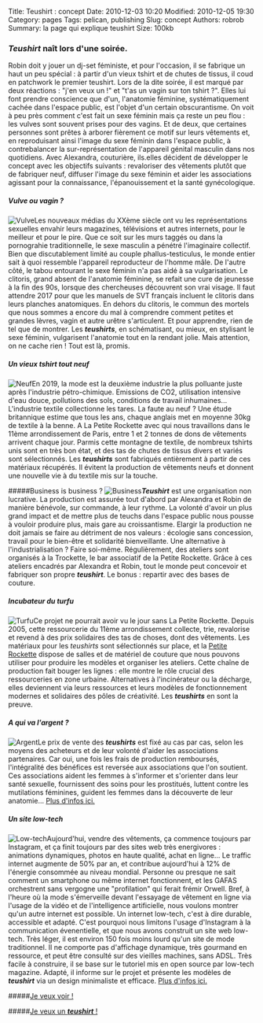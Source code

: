 Title: Teushirt : concept
Date: 2010-12-03 10:20
Modified: 2010-12-05 19:30
Category: pages
Tags: pelican, publishing
Slug: concept
Authors: robrob
Summary: la page qui explique teushirt
Size: 100kb


### ***Teushirt*** naît lors d'une soirée.
Robin doit y jouer un dj-set féministe, et pour l'occasion, il se fabrique un haut un peu spécial : à partir d'un vieux tshirt et de chutes de tissus, il coud en patchwork le premier teushirt. Lors de la dite soirée, il est marqué par deux réactions : "j'en veux un !" et "t'as un vagin sur ton tshirt ?". Elles lui font prendre conscience que d'un, l'anatomie féminine, systématiquement cachée dans l'espace public, est l'objet d'un certain obscurantisme. On voit à peu près comment c'est fait un sexe féminin mais ça reste un peu flou : les vulves sont souvent prises pour des vagins. Et de deux, que certaines personnes sont prêtes à arborer fièrement ce motif sur leurs vêtements et, en reproduisant ainsi l'image du sexe féminin dans l'espace public, à contrebalancer la sur-représentation de l'appareil génital masculin dans nos quotidiens. 
Avec Alexandra, couturière, ils.elles décident de développer le concept avec les objectifs suivants : revaloriser des vêtements plutôt que de fabriquer neuf, diffuser l'image du sexe féminin et aider les associations agissant pour la connaissance, l'épanouissement et la santé gynécologique.

##### Vulve ou vagin ?
![Vulve]({static}/images/test.png#left)Les nouveaux médias du XXème siècle ont vu les représentations sexuelles envahir leurs magazines, télévisions et autres internets, pour le meilleur et pour le pire. Que ce soit sur les murs taggés ou dans la pornograhie traditionnelle, le sexe masculin a pénétré l'imaginaire collectif. Bien que discutablement limité au couple phallus-testiculus, le monde entier sait à quoi ressemble l'appareil reproducteur de l'homme mâle. De l'autre côté, le tabou entourant le sexe féminin n'a pas aidé à sa vulgarisation. Le clitoris, grand absent de l'anatomie féminine, se refait une cure de jeunesse à la fin des 90s, lorsque des chercheuses découvrent son vrai visage. Il faut attendre 2017 pour que les manuels de SVT français incluent le clitoris dans leurs planches anatomiques. En dehors du clitoris, le commun des mortels que nous sommes a encore du mal à comprendre comment petites et grandes lèvres, vagin et autre urêtre s'articulent. Et pour apprendre, rien de tel que de montrer. Les ***teushirts***, en schématisant, ou mieux, en stylisant le sexe féminin, vulgarisent l'anatomie tout en la rendant jolie. Mais attention, on ne cache rien ! Tout est là, promis.


##### Un vieux tshirt tout neuf
![Neuf]({static}/images/test.png#right)En 2019, la mode est la deuxième industrie la plus polluante juste après l'industrie pétro-chimique. Emissions de CO2, utilisation intensive d'eau douce, pollutions des sols, conditions de travail inhumaines... L'industrie textile collectionne les tares. La faute au neuf ? Une étude britannique estime que tous les ans, chaque anglais met en moyenne 30kg de textile à la benne. A La Petite Rockette avec qui nous travaillons dans le 11ème arrondissement de Paris, entre 1 et 2 tonnes de dons de vêtements arrivent chaque jour. Parmis cette montagne de textile, de nombreux tshirts unis sont en très bon état, et des tas de chutes de tissus divers et variés sont sélectionnés. Les ***teushirts*** sont fabriqués entièrement à partir de ces matériaux récupérés. Il évitent la production de vêtements neufs et donnent une nouvelle vie à du textile mis sur la touche.

#####Business is business ?
![Business]({static}/images/test.png#left)***Teushirt*** est une organisation non lucrative. La production est assurée tout d'abord par Alexandra et Robin de manière bénévole, sur commande, à leur rythme. La volonté d'avoir un plus grand impact et de mettre plus de teuchs dans l'espace public nous pousse à vouloir produire plus, mais gare au croissantisme. Elargir la production ne doit jamais se faire au détriment de nos valeurs : écologie sans concession, travail pour le bien-être et solidarité bienveillante. Une alternative à l'industrialisation ? Faire soi-même. Régulièrement, des ateliers sont organisés à la Trockette, le bar associatif de la Petite Rockette. Grâce à ces ateliers encadrés par Alexandra et Robin, tout le monde peut concevoir et fabriquer son propre ***teushirt***. Le bonus : repartir avec des bases de couture.

##### Incubateur du turfu
![Turfu]({static}/images/test.png#right)Ce projet ne pourrait avoir vu le jour sans La Petite Rockette. Depuis 2005, cette ressourcerie du 11ème arrondissement collecte, trie, revalorise et revend à des prix solidaires des tas de choses, dont des vêtements. Les matériaux pour les *teushirts* sont sélectionnés sur place, et la [Petite Rockette](http://www.lapetiterockette.org/) dispose de salles et de matériel de couture que nous pouvons utiliser pour produire les modèles et organiser les ateliers. Cette chaîne de production fait bouger les lignes : elle montre le rôle crucial des ressourceries en zone urbaine. Alternatives à l'incinérateur ou la décharge, elles deviennent via leurs ressources et leurs modèles de fonctionnement modernes et solidaires des pôles de créativité. Les ***teushirts*** en sont la preuve.

##### A qui va l'argent ?
![Argent]({static}/images/test.png#left)Le prix de vente des ***teushirts*** est fixé au cas par cas, selon les moyens des acheteurs et de leur volonté d'aider les associations partenaires. Car oui, une fois les frais de production remboursés, l'intégralité des bénéfices est reversée aux associations que l'on soutient. Ces associations aident les femmes à s'informer et s'orienter dans leur santé sexuelle, fournissent des soins pour les prostitués, luttent contre les mutilations féminines, guident les femmes dans la découverte de leur anatomie... [Plus d'infos ici.]({filename}/pages/assos.md)

##### Un site low-tech
![Low-tech]({static}/images/test.png#right)Aujourd'hui, vendre des vêtements, ça commence toujours par Instagram, et ça finit toujours par des sites web très energivores : animations dynamiques, photos en haute qualité, achat en ligne... Le traffic internet augmente de 50% par an, et contribue aujourd'hui à 12% de l'énergie consommée au niveau mondial. Personne ou presque ne sait comment un smartphone ou même internet fonctionnent, et les GAFAS orchestrent sans vergogne une "profilation" qui ferait frémir Orwell. Bref, à l'heure où la mode s'émerveille devant l'essayage de vêtement en ligne via l'usage de la vidéo et de l'intelligence artificielle, nous voulons montrer qu'un autre internet est possible. Un internet low-tech, c'est à dire durable, accessible et adapté. C'est pourquoi nous limitons l'usage d'Instagram à la communication évenentielle, et que nous avons construit un site web low-tech. Très léger, il est environ 150 fois moins lourd qu'un site de mode traditionnel. Il ne comporte pas d'affichage dynamique, très gourmand en ressource, et peut être consulté sur des vieilles machines, sans ADSL. Très facile à construire, il se base sur le tutoriel mis en open source par low-tech magazine. Adapté, il informe sur le projet et présente les modèles de ***teushirt*** via un design minimaliste et efficace. [Plus d'infos ici.]({filename}/pages/low-tech.md)


#####[Je veux voir !]({static}/category/articles.html)

#####[Je veux un ***teushirt*** !]({static}/pages/contact.md)